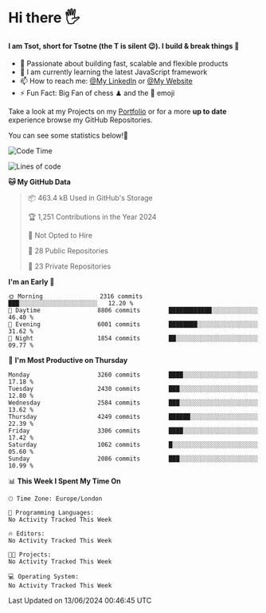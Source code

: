 # Hi there :raised_hand_with_fingers_splayed:
#### I am Tsot, short for Tsotne (the T is silent :wink:). I build & break things :space_invader:
- :telescope: Passionate about building fast, scalable and flexible products
- :seedling: I am currently learning the latest JavaScript framework 
- :mailbox: How to reach me: [@My LinkedIn](https://www.linkedin.com/in/tsotne-gvadzabia/) or [@My Website](https://tsotne.co.uk/contact)
- :zap: Fun Fact: Big Fan of chess ♟ and the 👾 emoji

Take a look at my Projects on my [Portfolio](https://tsotne.co.uk/) or for a more **up to date** experience browse my GitHub Repositories.

You can see some statistics below!:space_invader:
<!--START_SECTION:waka-->
![Code Time](http://img.shields.io/badge/Code%20Time-761%20hrs%202%20mins-blue)

![Lines of code](https://img.shields.io/badge/From%20Hello%20World%20I%27ve%20Written-6.4%20million%20lines%20of%20code-blue)

**🐱 My GitHub Data** 

> 📦 463.4 kB Used in GitHub's Storage 
 > 
> 🏆 1,251 Contributions in the Year 2024
 > 
> 🚫 Not Opted to Hire
 > 
> 📜 28 Public Repositories 
 > 
> 🔑 23 Private Repositories 
 > 
**I'm an Early 🐤** 

```text
🌞 Morning                2316 commits        ███░░░░░░░░░░░░░░░░░░░░░░   12.20 % 
🌆 Daytime                8806 commits        ████████████░░░░░░░░░░░░░   46.40 % 
🌃 Evening                6001 commits        ████████░░░░░░░░░░░░░░░░░   31.62 % 
🌙 Night                  1854 commits        ██░░░░░░░░░░░░░░░░░░░░░░░   09.77 % 
```
📅 **I'm Most Productive on Thursday** 

```text
Monday                   3260 commits        ████░░░░░░░░░░░░░░░░░░░░░   17.18 % 
Tuesday                  2430 commits        ███░░░░░░░░░░░░░░░░░░░░░░   12.80 % 
Wednesday                2584 commits        ███░░░░░░░░░░░░░░░░░░░░░░   13.62 % 
Thursday                 4249 commits        ██████░░░░░░░░░░░░░░░░░░░   22.39 % 
Friday                   3306 commits        ████░░░░░░░░░░░░░░░░░░░░░   17.42 % 
Saturday                 1062 commits        █░░░░░░░░░░░░░░░░░░░░░░░░   05.60 % 
Sunday                   2086 commits        ███░░░░░░░░░░░░░░░░░░░░░░   10.99 % 
```


📊 **This Week I Spent My Time On** 

```text
🕑︎ Time Zone: Europe/London

💬 Programming Languages: 
No Activity Tracked This Week

🔥 Editors: 
No Activity Tracked This Week

🐱‍💻 Projects: 
No Activity Tracked This Week

💻 Operating System: 
No Activity Tracked This Week
```


 Last Updated on 13/06/2024 00:46:45 UTC
<!--END_SECTION:waka-->

